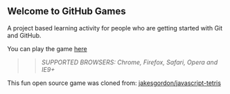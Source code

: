 ## Welcome to GitHub Games

A project based learning activity for people who are getting started with Git and GitHub.

You can play the game [here](https://JamesDW1.github.io/github-games/)

>> _*SUPPORTED BROWSERS*: Chrome, Firefox, Safari, Opera and IE9+_

This fun open source game was cloned from: [jakesgordon/javascript-tetris](https://github.com/jakesgordon/javascript-tetris)
